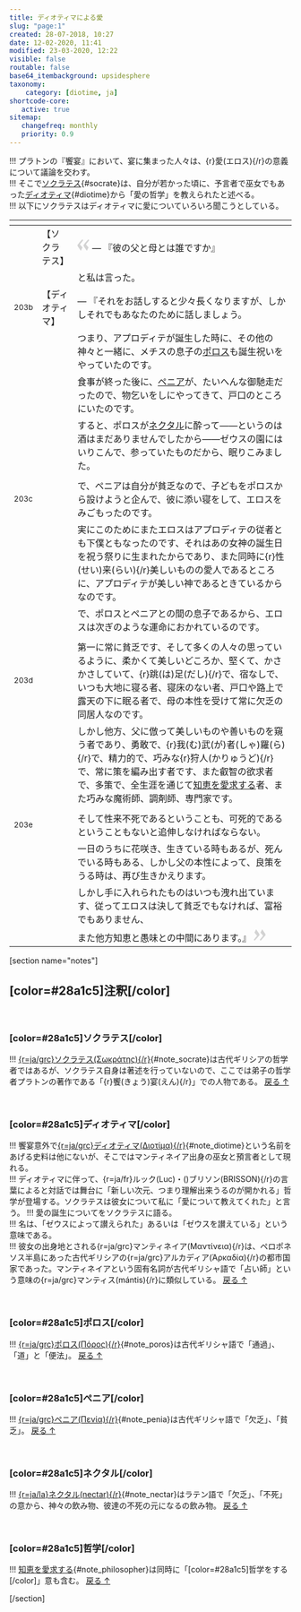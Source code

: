 ```yaml
---
title: ディオティマによる愛
slug: "page:1"
created: 28-07-2018, 10:27
date: 12-02-2020, 11:41
modified: 23-03-2020, 12:22
visible: false
routable: false
base64_itembackground: upsidesphere
taxonomy:
    category: [diotime, ja]
shortcode-core:
   active: true
sitemap:
   changefreq: monthly
   priority: 0.9
---
```

!!! プラトンの『饗宴』において、宴に集まった人々は、{r}愛(エロス){/r}の意義について議論を交わす。  
!!! そこで[ソクラテス][6]{#socrate}は、自分が若かった頃に、予言者で巫女でもあった[ディオティマ][5]{#diotime}から「愛の哲学」を教えられたと述べる。  
!!! 以下にソクラテスはディオティマに愛についていろいろ聞こうとしている。

<div id="translation-text-rousi" markdown="1">

| <span hidden>hidden</span> | <span hidden>hidden</span> | <span hidden>hidden</span> |
| - | - | - |
|  | 【ソクラ<wbr>テス】 | <span><svg xmlns="http://www.w3.org/2000/svg" width="22px" height="22px" viewBox="0 0 78 78" fill="lightgrey" opacity="1"><path d="M76.5 9.0009L57.0898 32.605c-.88226 1.10283-.88226 1.54397-.88226 1.76454 0 1.10286 1.76455 3.30857 2.8674 4.632l13.0167 14.99877L61.50123 74.9545 50.4727 59.51456c-2.87047-3.97028-10.80793-15.88413-10.80793-19.19267 0-1.76458.6617-2.4263 6.6171-9.7051C60.8395 12.74754 63.04522 10.98297 70.98575 3.0455L76.5 9.00092zm-38.16172 0L18.9281 32.605c-.88228 1.10283-.88228 1.54397-.88228 1.76454 0 1.10286 1.76457 3.30857 2.86742 4.632L33.92688 54.0003 23.3395 74.9545 12.30793 59.51456C9.44053 55.54428 1.5 43.63043 1.5 40.3219c0-1.76458.6617-2.4263 6.6171-9.7051C22.67475 12.74754 24.88043 10.98297 32.82097 3.0455l5.51732 5.9554z"/></svg></span> — 『彼の父と母とは誰ですか』 |
|  |  | と私は言った。 |
| <sup>203b</sup> | 【ディオ<wbr>ティマ】 | — 『それをお話しすると少々長くなりますが、しかしそれでもあなたのために話しましょう。 |
|  |  | つまり、アプロディテが誕生した時に、その他の神々と一緒に、メチスの息子の<a id="poros" href="/blog/ja/eros#note_poros">ポロス</a>も誕生祝いをやっていたのです。 |
|  |  | 食事が終った後に、<a id="penia" href="/blog/ja/eros#note_penia">ペニア</a>が、たいへんな御馳走だったので、物乞いをしにやってきて、戸口のところにいたのです。 |
|  |  | すると、ポロスが<a id="nectar" href="/blog/ja/eros#note_nectar">ネクタル</a>に酔って——というのは酒はまだありませんでしたから——ゼウスの園にはいりこんで、参っていたものだから、眠りこみました。 |
|  |  |  |
| <sup>203c</sup> |  | で、ペニアは自分が貧乏なので、子どもをポロスから設けようと企んで、彼に添い寝をして、エロスをみごもったのです。 |
|  |  | 実にこのためにまたエロスはアプロディテの従者とも下僕ともなったのです、それはあの女神の誕生日を祝う祭りに生まれたからであり、また同時に{r}性(せい)来(らい){/r}美しいものの愛人であるところに、アプロディテが美しい神であるときているからなのです。 |
|  |  | で、ポロスとペニアとの間の息子であるから、エロスは次ぎのような運命におかれているのです。 |
|  |  |  |
| <sup>203d</sup> |  | 第一に常に貧乏です、そして多くの人々の思っているように、柔かくて美しいどころか、堅くて、かさかさしていて、{r}跳(は)足(だし){/r}で、宿なしで、いつも大地に寝る者、寝床のない者、戸口や路上で露天の下に眠る者で、母の本性を受けて常に欠乏の同居人なのです。 |
|  |  | しかし他方、父に倣って美しいものや善いものを窺う者であり、勇敢で、{r}我(む)武(が)者(しゃ)羅(ら){/r}で、精力的で、巧みな{r}狩人(かりゅうど){/r}で、常に策を編み出す者です、また叡智の欲求者で、多策で、全生涯を通じて<a id="philosopher" href="/blog/ja/eros#note_philosopher">知恵を愛求する</a>者、また巧みな魔術師、調剤師、専門家です。 |
|  |  |  |
| <sup>203e</sup> |  | そして性来不死であるということも、可死的であるということもないと追伸しなければならない。 |
|  |  | 一日のうちに花咲き、生きている時もあるが、死んでいる時もある、しかし父の本性によって、良策をうる時は、再び生きかえります。 |
|  |  | しかし手に入れられたものはいつも洩れ出ています、従ってエロスは決して貧乏でもなければ、富裕でもありません、 |
|  |  | また他方知恵と愚味との中間にあります。』 <span><svg xmlns="http://www.w3.org/2000/svg" width="22px" height="22px" viewBox="0 0 78 78" fill="lightgrey" opacity="1"><path d="M1.5 68.9991L20.9102 45.395c.88226-1.10283.88226-1.54397.88226-1.76454 0-1.10286-1.76455-3.30857-2.8674-4.632L5.90836 23.9997 16.49877 3.0455 27.5273 18.48544c2.87047 3.97028 10.80793 15.88413 10.80793 19.19267 0 1.76458-.6617 2.4263-6.6171 9.7051C17.1605 65.25246 14.95478 67.01703 7.01425 74.9545L1.5 68.99908zm38.16172 0L59.0719 45.395c.88228-1.10283.88228-1.54397.88228-1.76454 0-1.10286-1.76457-3.30857-2.86742-4.632L44.07312 23.9997 54.6605 3.0455l11.03157 15.43992C68.55947 22.45572 76.5 34.36957 76.5 37.6781c0 1.76458-.6617 2.4263-6.6171 9.7051C55.32526 65.25246 53.11957 67.01703 45.17904 74.9545l-5.51732-5.9554z"/></svg></span> |

</div>

[section name="notes"]

## [color=#28a1c5]注釈[/color]

<br>

### [color=#28a1c5]ソクラテス[/color]

!!! [{r=ja/grc}ソクラテス(Σωκράτης){/r}][601]{#note_socrate}は古代ギリシアの哲学者ではあるが、ソクラテス自身は著述を行っていないので、ここでは弟子の哲学者プラトンの著作である「{r}饗(きょう)宴(えん){/r}」での人物である。 [戻る ↑][601]

<br>

### [color=#28a1c5]ディオティマ[/color]

!!! 饗宴意外で[{r=ja/grc}ディオティマ(Διοτίμα){/r}][501]{#note_diotime}という名前をあげる史料は他にないが、そこではマンティネイア出身の巫女と預言者として現れる。  
!!! ディオティマに伴って、{r=ja/fr}ルック(Luc)・()ブリソン(BRISSON){/r}の言葉によると対話では舞台に「新しい次元、つまり理解出来うるのが開かれる」哲学が登場する。ソクラテスは彼女について私に「愛について教えてくれた」と言う。
!!! 愛の誕生についてをソクラテスに語る。  
!!! 名は、「ゼウスによって讃えられた」あるいは「ゼウスを讃えている」という意味である。  
!!! 彼女の出身地とされる{r=ja/grc}マンティネイア(Μαντίνεια){/r}は、ペロポネソス半島にあった古代ギリシアの{r=ja/grc}アルカディア(Ἀρκαδία){/r}の都市国家であった。マンティネイアという固有名詞が古代ギリシャ語で「占い師」という意味の{r=ja/grc}マンティス(mántis){/r}に類似している。 [戻る ↑][501]

<br>

### [color=#28a1c5]ポロス[/color]

!!! [{r=ja/grc}ポロス(Πόρος){/r}][101]{#note_poros}は古代ギリシャ語で「通過」、「道」と「便法」。 [戻る ↑][101]

<br>

### [color=#28a1c5]ぺニア[/color]

!!! [{r=ja/grc}ぺニア(Πενία){/r}][201]{#note_penia}は古代ギリシャ語で「欠乏」、「貧乏」。 [戻る ↑][201]

<br>

### [color=#28a1c5]ネクタル[/color]

!!! [{r=ja/la}ネクタル(nectar){/r}][301]{#note_nectar}はラテン語で「欠乏」、「不死」の意から、神々の飲み物、彼達の不死の元になるの飲み物。 [戻る ↑][301]

<br>

### [color=#28a1c5]哲学[/color]

!!! [知恵を愛求する][401]{#note_philosopher}は同時に「[color=#28a1c5]哲学をする[/color]」意も含む。 [戻る ↑][401]

[/section]

[1]: /eros#note_poros "ポロス"
[101]: /eros#poros "ポロス"
[2]: /eros#note_penia "ぺニア"
[201]: /eros#penia "ぺニア"
[3]: /eros#note_nectar "ネクタル"
[301]: /eros#nectar "ネクタル"
[4]: /eros#note_philosopher "知恵を愛求する"
[401]: /eros#philosopher "知恵を愛求する"
[5]: /eros#note_diotime "ディオティマ"
[501]: /eros#diotime "ディオティマ"
[6]: /eros#note_socrate "ソクラテス"
[601]: /eros#socrate "ソクラテス"